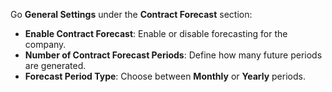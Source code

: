 Go **General Settings** under the **Contract Forecast** section:

- **Enable Contract Forecast**: Enable or disable forecasting for the company.
- **Number of Contract Forecast Periods**: Define how many future periods are 
  generated.
- **Forecast Period Type**: Choose between **Monthly** or **Yearly** periods.
